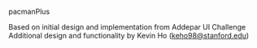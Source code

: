 pacmanPlus 

Based on initial design and implementation from Addepar UI Challenge
Additional design and functionality by Kevin Ho (keho98@stanford.edu)

